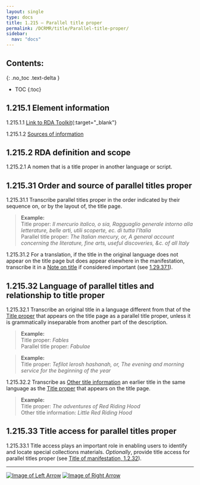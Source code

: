 ```yaml
---
layout: single
type: docs
title: 1.215 — Parallel title proper
permalink: /DCRMR/title/Parallel-title-proper/
sidebar:
  nav: "docs"
---
```


## Contents:
{: .no_toc .text-delta }

- TOC
{:toc}

## 1.215.1 Element information

<a name="1.215.1.1">1.215.1.1</a> [Link to RDA Toolkit](https://access.rdatoolkit.org/Content?externalId=en-US_ala-01595b77-9820-3a0a-8488-ac6ee64cca09){:target="_blank"}

<a name="1.215.1.2">1.215.1.2</a> [Sources of information](/DCRMR/title/#1011-sources-of-information)

## 1.215.2 RDA definition and scope

<a name="1.215.2.1">1.215.2.1</a> A nomen that is a title proper in another language or script.

## 1.215.31 Order and source of parallel titles proper

<a name="1.215.31.1">1.215.31.1</a> Transcribe parallel titles proper in the order indicated by their sequence on, or by the layout of, the title page.

>**Example:**  
>Title proper: <CITE>Il mercurio italico, o sia, Ragguaglio generale intorno alla letterature, belle arti, utili scoperte, ec. di tutta l'Italia</CITE>  
>Parallel title proper: <CITE>The Italian mercury, or, A general account concerning the literature, fine arts, useful discoveries, &c. of all Italy</CITE>

<a name="1.215.31.2">1.215.31.2</a> For a translation, if the title in the original language does not appear on the title page but does appear elsewhere in the manifestation, transcribe it in a [Note on title](/DCRMR/title/Note-on-title) if considered important (see [1.29.37.1](/DCRMR/title/Note-on-title/#1.29.37.1)).

## 1.215.32 Language of parallel titles and relationship to title proper

<a name="1.215.32.1">1.215.32.1</a> Transcribe an original title in a language different from that of the [Title proper](/DCRMR/title/Title-proper) that appears on the title page as a parallel title proper, unless it is grammatically inseparable from another part of the description.

>**Example:**  
>Title proper: <CITE>Fables</CITE>  
>Parallel title proper: <CITE>Fabulae</CITE>  

>**Example:**  
>Title proper: <CITE>Tefilot lerosh hashanah, or, The evening and morning service for the beginning of the year</CITE>

<a name="1.215.32.2">1.215.32.2</a> Transcribe as [Other title information](/DCRMR/title/Other-title-information) an earlier title in the same language as the [Title proper](/DCRMR/title/Title-proper) that appears on the title page.

>**Example:**  
>Title proper: <CITE>The adventures of Red Riding Hood</CITE>  
>Other title information: <CITE>Little Red Riding Hood</CITE>

## 1.215.33 Title access for parallel titles proper

<a name="1.215.33.1">1.215.33.1</a> Title access plays an important role in enabling users to identify and locate special collections materials.  *Optionally*, provide title access for parallel titles proper (see [Title of manifestation, 1.2.32](/DCRMR/title/Title-of-manifestation/#1232-title-access)).

---

[![Image of Left Arrow](https://rbms-bsc.github.io/DCRMR/assets/pictures/navigation/Arrow_Left.png "1.21 — Title proper")](/DCRMR/title/Title-proper/) [![Image of Right Arrow](https://rbms-bsc.github.io/DCRMR/assets/pictures/navigation/Arrow_Right.png "1.23 — Other title information")](/DCRMR/title/Other-title-information/)
